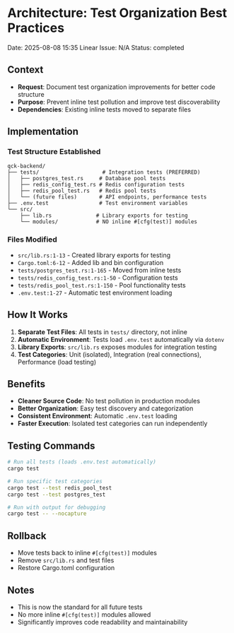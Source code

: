 # Architecture: Test Organization Best Practices
Date: 2025-08-08 15:35
Linear Issue: N/A
Status: completed

## Context
- **Request**: Document test organization improvements for better code structure
- **Purpose**: Prevent inline test pollution and improve test discoverability
- **Dependencies**: Existing inline tests moved to separate files

## Implementation
### Test Structure Established
```
qck-backend/
├── tests/                    # Integration tests (PREFERRED)
│   ├── postgres_test.rs     # Database pool tests
│   ├── redis_config_test.rs # Redis configuration tests
│   ├── redis_pool_test.rs   # Redis pool tests
│   └── (future files)       # API endpoints, performance tests
├── .env.test                # Test environment variables
└── src/
    ├── lib.rs              # Library exports for testing
    └── modules/            # NO inline #[cfg(test)] modules
```

### Files Modified
- `src/lib.rs:1-13` - Created library exports for testing
- `Cargo.toml:6-12` - Added lib and bin configuration
- `tests/postgres_test.rs:1-165` - Moved from inline tests
- `tests/redis_config_test.rs:1-50` - Configuration tests
- `tests/redis_pool_test.rs:1-150` - Pool functionality tests
- `.env.test:1-27` - Automatic test environment loading

## How It Works
1. **Separate Test Files**: All tests in `tests/` directory, not inline
2. **Automatic Environment**: Tests load `.env.test` automatically via `dotenv`
3. **Library Exports**: `src/lib.rs` exposes modules for integration testing
4. **Test Categories**: Unit (isolated), Integration (real connections), Performance (load testing)

## Benefits
- **Cleaner Source Code**: No test pollution in production modules
- **Better Organization**: Easy test discovery and categorization
- **Consistent Environment**: Automatic `.env.test` loading
- **Faster Execution**: Isolated test categories can run independently

## Testing Commands
```bash
# Run all tests (loads .env.test automatically)
cargo test

# Run specific test categories
cargo test --test redis_pool_test
cargo test --test postgres_test

# Run with output for debugging
cargo test -- --nocapture
```

## Rollback
- Move tests back to inline `#[cfg(test)]` modules
- Remove `src/lib.rs` and test files
- Restore Cargo.toml configuration

## Notes
- This is now the standard for all future tests
- No more inline `#[cfg(test)]` modules allowed
- Significantly improves code readability and maintainability